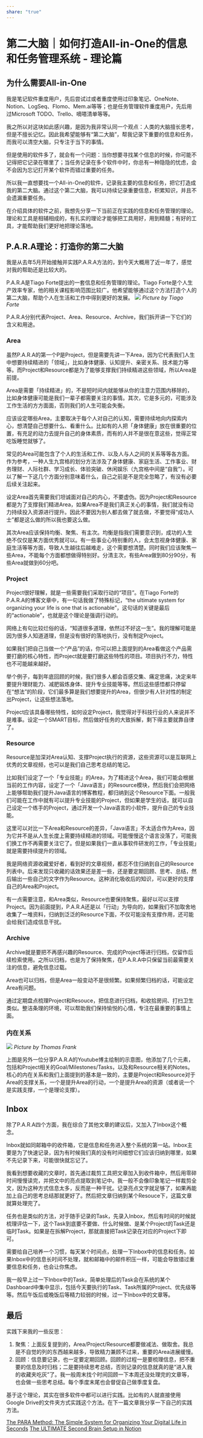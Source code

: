 ```yaml
---
share: "true"
---
```

# 第二大脑｜如何打造All-in-One的信息和任务管理系统 - 理论篇

## 为什么需要All-in-One
我是笔记软件重度用户，先后尝试过或者重度使用过印象笔记、OneNote、Notion、LogSeq、Flomo、Mem.ai等等；也是任务管理软件重度用户，先后用过Microsoft TODO、Trello、嘀嗒清单等等。

我之所以对这块如此感兴趣，是因为我非常认同一个观点：人类的大脑擅长思考，但是不擅长记忆。因此我希望能够有“第二大脑”，帮我记录下重要的信息和任务，而我可以清空大脑，只专注于当下的事情。

但是使用的软件多了，就会有一个问题：当你想要寻找某个信息的时候，你可能不记得把它记录在哪里了；当任务记录在多个软件中时，你总有一种隐隐的忧虑，会不会因为忘记打开某个软件而错过重要的任务。

所以我一直想要找一个All-in-One的软件，记录我主要的信息和任务，把它打造成我的第二大脑。通过这个第二大脑，我可以持续记录重要信息，积累知识，并且不会遗漏重要任务。

在介绍具体的软件之前，我想先分享一下当前正在实践的信息和任务管理的理论。理论和工具是相辅相成的，有扎实的理论才能够把工具用好，用到精髓；有好的工具，才能帮助我们更好地把理论落地。


## P.A.R.A理论：打造你的第二大脑 

我是从去年5月开始接触并实践P.A.R.A方法的，到今天大概用了近一年了，感觉对我的帮助还是比较大的。

P.A.R.A是Tiago Forte提出的一套信息和任务管理的理论。Tiago Forte是个人生产效率专家，他的相关课程影响范围比较广。他希望能够通过这个方法打造个人的第二大脑，帮助个人在生活和工作中得到更好的发展。
![](./assets/16810877124230.jpg)
*Picture by Tiago Forte*

P.A.R.A分别代表Project、Area、Resource、Archive，我们拆开讲一下它们的含义和用途。

### Area
虽然P.A.R.A的第一个P是Project，但是需要先讲一下Area，因为它代表我们人生中想要持续精进的「领域」，比如身体健康、认知提升、亲密关系、技术能力等等。而Project和Resource都是为了能够支撑我们持续精进这些领域，所以Area是前提。

Area是需要「持续精进」的，不是短时间内就能够从你的注意力范围内移除的，比如身体健康可能是我们一辈子都需要关注的事情。其次，它是多元的，可能涉及工作生活的方方面面，否则我们的人生可能会失衡。

应该设定哪些Area，主要取决于每个人对自己的认知，需要持续地向内探索内心，想清楚自己想要什么、看重什么。比如有的人把「身体健康」放在很重要的位置，有充足的动力去提升自己的身体素质，而有的人并不是很在意这些，觉得正常吃饭睡觉就够了。

常见的Area可能包含了个人的生活和工作、以及人与人之间的关系等等各方面。作为参考，一种人生九宫格的划分方法涉及了身体健康、家庭生活、工作事业、财务理财、人际社群、学习成长、体验突破、休闲娱乐（九宫格中间是“自我”）。可以了解一下这几个方面分别意味着什么，自己之前是不是完全忽略了，有没有必要后续关注起来。

设定Area首先需要我们坦诚面对自己的内心，不要虚伪。因为Project和Resource都是为了支撑我们精进Area，如果Area不是我们真正关心的事情，我们就没有动力持续投入资源进行提升。因此不要因为别人都去做了就去做，不要觉得“成功人士”都是这么做的所以我也要这么做。

其次Area应该保持均衡、聚焦、有主次。均衡是指我们需要意识到，成功的人生绝不仅仅是某方面优秀就可以。有一些事业心特别重的人，会太忽视身体健康、家庭生活等等方面，导致人生越往后越难走，这个需要想清楚。同时我们应该聚焦一些Area，不能每个方面都想做得特别好。分清主次，有些Area做到80分90分，有些Area就做到60分吧。

### Project
Project很好理解，就是一些需要我们采取行动的“项目”。在Tiago Forte的P.A.R.A的博客文章中，有一句话我做了特殊标记，“the ultimate system for organizing your life is one that is actionable”，这句话的关键是最后的“actionable”，也就是这个理论是强调行动的。

网络上有句比较烂俗的话，“知道很多道理，依然过不好这一生”。我的理解可能是因为很多人知道道理，但是没有很好的落地执行，没有制定Project。

如果我们把自己当做一个“产品”的话，你可以把上面提到的Area看做这个产品需要打磨的核心特性，而Project就是要打磨这些特性的项目。项目执行不力，特性也不可能越来越好。

举个例子，每到年底回顾的时候，我们很多人都会百感交集、痛定思痛，决定来年要提升理财能力、减肥锻炼身体、提升专业技能等等。然后这些感悟都只停留在“想法”的阶段，它们最多算是我们想要提升的Area，但很少有人针对性的制定出Project，让这些想法落地。

Project应该具备哪些特性，如何设定Project，我觉得对于科技行业的人来说并不是难事。设定一个SMART目标，然后做好任务的大致拆解，剩下得主要就靠自律了。

### Resource
Resource是加深对Area认知、支撑Project执行的资源，这些资源可以是互联网上优秀的文章视频，也可以是我们自己思考总结的笔记。

比如我们设定了一个「专业技能」的Area，为了精进这个Area，我们可能会根据当前的工作内容，设定了一个「Java语言」的Resource模块，然后我们会把网络上能够帮助我们提升Java语言的博客教程，都归纳到这个Resource下面。一般我们可能在工作中就有可以提升专业技能的Project，但如果是学生的话，就可以自己设定一个练手的Project，通过开发一个Java语言的小软件，提升自己的专业技能。

这里可以对比一下Area和Resource的差异，「Java语言」不太适合作为Area，因为它并不是从人生长度上需要持续精进的领域。可能慢慢这个语言没落了，可能我们换工作不再需要关注它了。但是如果我们一直从事软件研发的工作，「专业技能」就是需要持续提升的领域。

我是网络资源收藏爱好者，看到好的文章视频，都忍不住归纳到自己的Resource列表中。后来发现只收藏的话效果还是差一些，还是要定期回顾、思考、总结，然后输出一些自己的文字作为Resource。这种消化吸收后的知识，可以更好的支撑自己的Area和Project。

有一点需要注意，和Area类似，Resource也要保持聚焦，最好以可以支撑Project。因为前面提到，P.A.R.A还是以「行动」为导向的，如果我们不加取舍地收集了一堆资料，归纳到泛泛的Resource下面，不仅可能没有支撑作用，还可能会给我们造成信息干扰。

### Archive
Archive就是要把不再感兴趣的Resource、完成的Project等进行归档，仅留作后续检索使用。之所以归档，也是为了保持聚焦，在P.A.R.A中只保留当前最需要关注的信息，避免信息过载。

Area也可以归档，但是Area一般变动不是很频繁。如果频繁归档的话，可能设定Area有问题。

通过定期盘点梳理Project和Resouce，把信息进行归档，和收拾房间、打扫卫生类似。整洁条理的环境，可以帮助我们保持愉悦的心情，专注在最重要的事情上面。

### 内在关系
![](./assets/16811754682837.jpg)
*Picture by Thomas Frank*

上图是另外一位分享P.A.R.A的Youtube博主绘制的示意图，他添加了几个元素，包括和Project相关的Goal/Milestones/Tasks，以及和Resource相关的Notes。核心的内在关系和我们上面提到的基本是一致的，主要是Project和Resource对于Area的支撑关系，一个是提升Area的行动，一个是提升Area的资源（或者说一个是实践支撑，一个是理论支撑）。

## Inbox
除了P.A.R.A四个方面，我在综合了其他文章的建议后，又加入了Inbox这个概念。

Inbox就如同邮箱中的收件箱，它是信息和任务进入整个系统的第一站。Inbox主要是为了快速记录，因为有时候我们真的没有时间细想它们应该归纳到哪里，如果不先记录下来，可能很快就忘记了。

我看到想要收藏的文章时，首先通过裁剪工具把文章加入到收件箱中，然后用零碎时间慢慢读完，并把文中的亮点提取到笔记中。我一般不会像印象笔记一样裁剪全文，因为这种方式信息太多，反而是一种干扰。记录亮点文字就足够了，如果再能加上自己的思考总结那就更好了。然后把文章归纳到某个Resouce下，这篇文章就算处理完了。

任务也是类似的方法，对于随手记录的Task，先录入Inbox，然后有时间的时候就梳理评估一下，这个Task到底要不要做、什么时候做、是某个Project的Task还是临时Task。如果是在拆解Project，那就直接把Task记录在对应的Project下即可。

需要给自己培养一个习惯，每天某个时间点，处理一下Inbox中的信息和任务。如果Inbox中的信息长时间不处理，就和邮箱中的邮件积压一样，可能会导致错过重要信息和任务，也会让你焦虑。

我一般早上过一下Inbox中的Task，简单处理后的Task会在系统的某个Dashboard中集中显示，包括今天要执行的Task、Task所属的Project、优先级等等。然后午饭后或晚饭后等精力较弱的时候，过一下Inbox中的文章等。

## 最后
实践下来我的一些反思：
1. 聚焦：上面反复提到的，Area/Project/Resource都要做减法、做取舍。我总是不自觉的列的东西越来越多，导致精力兼顾不过来，重要的Area进展缓慢。
2. 回顾：信息要记录，也一定要定期回顾。回顾的过程一是要梳理信息，把不重要的信息及时归档；二是要持续思考总结，否则记录的信息就真的是“进入我的收藏夹吃灰”了。我一般周末找个时间回顾一下本周还没处理完的文章等，也会做一些思考总结。每个季度末尾也会督促自己做季度复盘。


基于这个理论，其实在很多软件中都可以进行实践。比如有的人就直接使用Google Drive的文件夹方式实践这个方法。在下一篇文章我分享一下自己的实践方法。

[The PARA Method: The Simple System for Organizing Your Digital Life in Seconds](https://fortelabs.com/blog/para/)
[The ULTIMATE Second Brain Setup in Notion](https://www.youtube.com/watch?v=vs8WQh2k-Ow&t=1245s&ab_channel=ThomasFrankExplains)
